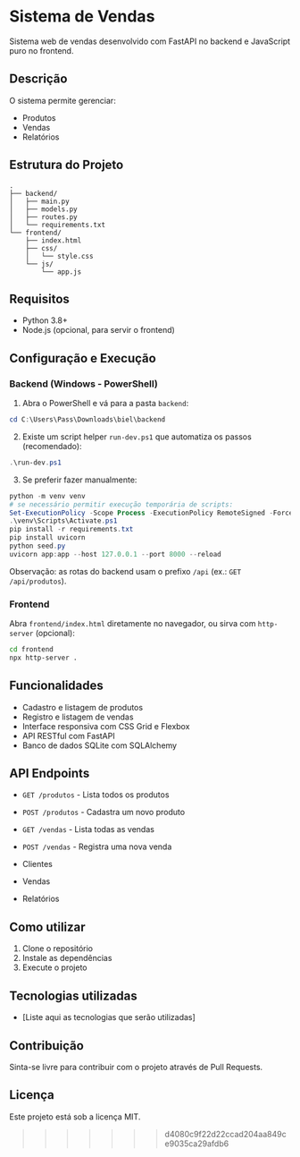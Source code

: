 # Sistema de Vendas

Sistema web de vendas desenvolvido com FastAPI no backend e JavaScript puro no frontend.

## Descrição

O sistema permite gerenciar:
- Produtos
- Vendas
- Relatórios

## Estrutura do Projeto

```
.
├── backend/
│   ├── main.py
│   ├── models.py
│   ├── routes.py
│   └── requirements.txt
└── frontend/
    ├── index.html
    ├── css/
    │   └── style.css
    └── js/
        └── app.js
```

## Requisitos

- Python 3.8+
- Node.js (opcional, para servir o frontend)

## Configuração e Execução

### Backend (Windows - PowerShell)

1. Abra o PowerShell e vá para a pasta `backend`:
```powershell
cd C:\Users\Pass\Downloads\biel\backend
```

2. Existe um script helper `run-dev.ps1` que automatiza os passos (recomendado):
```powershell
.\run-dev.ps1
```

3. Se preferir fazer manualmente:
```powershell
python -m venv venv
# se necessário permitir execução temporária de scripts:
Set-ExecutionPolicy -Scope Process -ExecutionPolicy RemoteSigned -Force
.\venv\Scripts\Activate.ps1
pip install -r requirements.txt
pip install uvicorn
python seed.py
uvicorn app:app --host 127.0.0.1 --port 8000 --reload
```

Observação: as rotas do backend usam o prefixo `/api` (ex.: `GET /api/produtos`).

### Frontend

Abra `frontend/index.html` diretamente no navegador, ou sirva com `http-server` (opcional):
```bash
cd frontend
npx http-server .
```

## Funcionalidades

- Cadastro e listagem de produtos
- Registro e listagem de vendas
- Interface responsiva com CSS Grid e Flexbox
- API RESTful com FastAPI
- Banco de dados SQLite com SQLAlchemy

## API Endpoints

- `GET /produtos` - Lista todos os produtos
- `POST /produtos` - Cadastra um novo produto
- `GET /vendas` - Lista todas as vendas
- `POST /vendas` - Registra uma nova venda

- Clientes
- Vendas
- Relatórios

## Como utilizar

1. Clone o repositório
2. Instale as dependências
3. Execute o projeto

## Tecnologias utilizadas

- [Liste aqui as tecnologias que serão utilizadas]

## Contribuição

Sinta-se livre para contribuir com o projeto através de Pull Requests.

## Licença

Este projeto está sob a licença MIT.
>>>>>>> d4080c9f22d22ccad204aa849ce9035ca29afdb6

